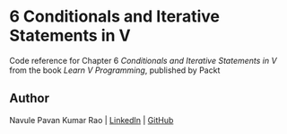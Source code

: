 # 6 Conditionals and Iterative Statements in V

Code reference for Chapter 6 *Conditionals and Iterative Statements in V* from the book *Learn V Programming*, published by Packt

## Author

Navule Pavan Kumar Rao | [LinkedIn](https://www.linkedin.com/in/navule/) | [GitHub](https://www.github.com/windson)